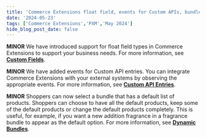 ```yaml
---
title: 'Commerce Extensions float field, events for Custom APIs, bundle defaults'
date: '2024-05-23'
tags: ['Commerce Extensions','PXM','May 2024']
hide_blog_post_date: false
---
```

**MINOR** We have introduced support for float field types in Commerce Extensions to support your business needs. For more information, see **[Custom Fields](https://beta.elasticpath.dev/docs/api/commerceextensions/custom-fields)**.

**MINOR** We have added events for Custom API entries. You can integrate Commerce Extensions with your external systems by observing the appropriate events. For more information, see **[Custom API Entries](https://beta.elasticpath.dev/docs/api/commerceextensions/custom-api-entries)**.

**MINOR** Shoppers can now select a bundle that has a default list of products. Shoppers can choose to have all the default products, keep some of the default products or change the default products completely. This is useful, for example, if you want a new addition fragrance in a fragrance bundle to appear as the default option. For more information, see **[Dynamic Bundles](https://beta.elasticpath.dev/docs/api/pxm/products/products#dynamic-bundles)**.
